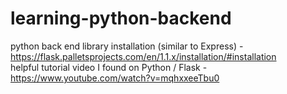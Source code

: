 # learning-python-backend

python back end library installation (similar to Express) - https://flask.palletsprojects.com/en/1.1.x/installation/#installation 
<br/>
helpful tutorial video I found on Python / Flask - https://www.youtube.com/watch?v=mqhxxeeTbu0
